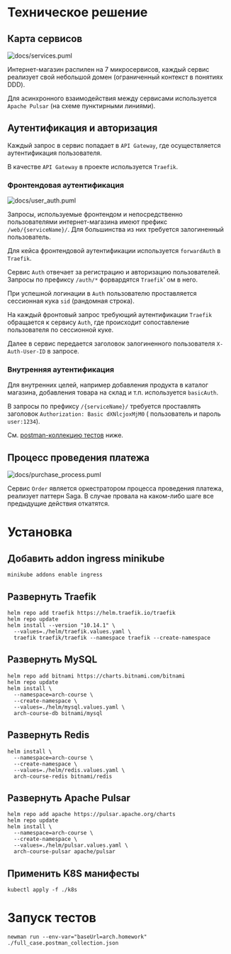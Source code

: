 # Техническое решение

## Карта сервисов

![docs/services.puml](http://www.plantuml.com/plantuml/proxy?fmt=svg&src=https://raw.githubusercontent.com/klwxsrx/arch-course-project/master/docs/services.puml)

Интернет-магазин распилен на 7 микросервисов, каждый сервис реализует свой небольшой домен (ограниченный контекст в
понятиях DDD).

Для асинхронного взаимодействия между сервисами используется `Apache Pulsar` (на схеме пунктирными линиями).

## Аутентификация и авторизация

Каждый запрос в сервис попадает в `API Gateway`, где осуществляется аутентификация пользователя.

В качестве `API Gateway` в проекте используется `Traefik`.

### Фронтендовая аутентификация

![docs/user_auth.puml](http://www.plantuml.com/plantuml/proxy?fmt=svg&src=https://raw.githubusercontent.com/klwxsrx/arch-course-project/master/docs/user_auth.puml)

Запросы, используемые фронтендом и непосредственно пользователями интернет-магазина имеют префикс `/web/{serviceName}/`.
Для большинства из них требуется залогиненный пользователь.

Для кейса фронтендовой аутентификации используется `forwardAuth` в `Traefik`.

Сервис `Auth` отвечает за регистрацию и авторизацию пользователей. Запросы по префиксу `/auth/*` форвардятся `Traefik`'
ом в него.

При успешной логинации в `Auth` пользователю проставляется сессионная кука `sid` (рандомная строка).

На каждый фронтовый запрос требующий аутентификации `Traefik` обращается к сервису `Auth`, где происходит сопоставление
пользователя по сессионной куке.

Далее в сервис передается заголовок залогиненного пользователя `X-Auth-User-ID` в запросе.

### Внутренняя аутентификация

Для внутренних целей, например добавления продукта в каталог магазина, добавления товара на склад и т.п.
используется `basicAuth`.

В запросы по префиксу `/{serviceName}/` требуется проставлять заголовок `Authorization: Basic dXNlcjoxMjM0` (
пользователь и пароль `user:1234`).

См. [postman-коллекцию тестов](https://github.com/klwxsrx/arch-course-project#запуск-тестов) ниже.

## Процесс проведения платежа

![docs/purchase_process.puml](http://www.plantuml.com/plantuml/proxy?fmt=svg&src=https://raw.githubusercontent.com/klwxsrx/arch-course-project/master/docs/purchase_process.puml)

Сервис `Order` является оркестратором процесса проведения платежа, реализует паттерн Saga. В случае провала на каком-либо шаге все
предыдущие действия откатятся.

# Установка

## Добавить addon ingress minikube

```shell
minikube addons enable ingress
```

## Развернуть Traefik

```shell
helm repo add traefik https://helm.traefik.io/traefik
helm repo update
helm install --version "10.14.1" \
  --values=./helm/traefik.values.yaml \
  traefik traefik/traefik --namespace traefik --create-namespace
```

## Развернуть MySQL

```shell
helm repo add bitnami https://charts.bitnami.com/bitnami
helm repo update
helm install \
  --namespace=arch-course \
  --create-namespace \
  --values=./helm/mysql.values.yaml \
  arch-course-db bitnami/mysql
```

## Развернуть Redis

```shell
helm install \
  --namespace=arch-course \
  --create-namespace \
  --values=./helm/redis.values.yaml \
  arch-course-redis bitnami/redis
```

## Развернуть Apache Pulsar

```shell
helm repo add apache https://pulsar.apache.org/charts
helm repo update
helm install \
  --namespace=arch-course \
  --create-namespace \
  --values=./helm/pulsar.values.yaml \
  arch-course-pulsar apache/pulsar
```

## Применить K8S манифесты

```shell
kubectl apply -f ./k8s
```

# Запуск тестов

```shell
newman run --env-var="baseUrl=arch.homework" ./full_case.postman_collection.json
```
